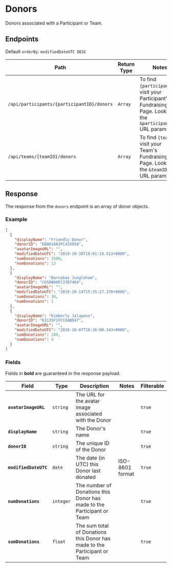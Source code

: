 # Donors

Donors associated with a Participant or Team.

## Endpoints

Default `orderBy`: `modifiedDateUTC DESC`

|Path|Return Type|Notes|
|---|---|---|
|`/api/participants/{participantID}/donors`|`Array`|To find `{participantID}`, visit your Participant's Fundraising Page. Look for the `&participantID=` URL parameter.|
|`/api/teams/{teamID}/donors`|`Array`|To find `{teamID}`, visit your Team's Fundraising Page. Look for the `&teamID=` URL parameter.|

## Response

The response from the `donors` endpoint is an array of donor objects.

### Example

```json
[
  {
    "displayName": "Friendly Donor",
    "donorID": "EB8610A3FC435D58",
    "avatarImageURL": "",
    "modifiedDateUTC": "2019-10-30T18:01:18.513+0000",
    "sumDonations": 3500,
    "numDonations": 13
  },
  {
    "displayName": "Barnabas Jungleham",
    "donorID": "C650B80FC37D7464",
    "avatarImageURL": "",
    "modifiedDateUTC": "2019-10-14T15:35:27.370+0000",
    "sumDonations": 30,
    "numDonations": 1
  },
  {
    "displayName": "Kimberly Jalapeno",
    "donorID": "63135F1FCCEABD47",
    "avatarImageURL": "",
    "modifiedDateUTC": "2019-10-07T18:36:00.343+0000",
    "sumDonations": 200,
    "numDonations": 4
  }
]
```

### Fields

Fields in **bold** are guaranteed in the response payload.

|Field|Type|Description|Notes|Filterable|
|---|---|---|---|---|
|**`avatarImageURL`**|`string`|The URL for the avatar image associated with the Donor||`true`|
|**`displayName`**|`string`|The Donor's name||`true`|
|**`donorID`**|`string`|The unique ID of the Donor||`true`|
|**`modifiedDateUTC`**|`date`|The date (in UTC) this Donor last donated|ISO-8601 format|`true`|
|**`numDonations`**|`integer`|The number of Donations this Donor has made to the Participant or Team||`true`|
|**`sumDonations`**|`float`|The sum total of Donations this Donor has made to the Participant or Team||`true`|